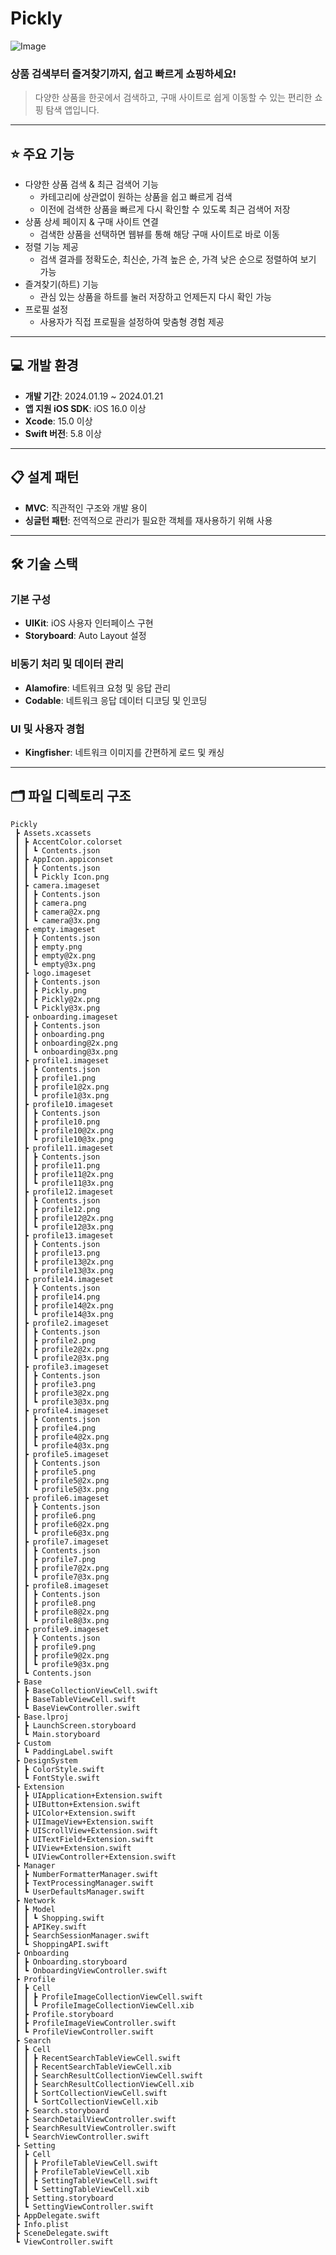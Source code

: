 # Pickly

![Image](https://github.com/user-attachments/assets/139799b7-ef7b-48fe-81ed-e33a6d26ea2c)

### 상품 검색부터 즐겨찾기까지, 쉽고 빠르게 쇼핑하세요!

> 다양한 상품을 한곳에서 검색하고, 구매 사이트로 쉽게 이동할 수 있는 편리한 쇼핑 탐색 앱입니다.
> 

---

## ⭐️ 주요 기능

- 다양한 상품 검색 & 최근 검색어 기능
    - 카테고리에 상관없이 원하는 상품을 쉽고 빠르게 검색
    - 이전에 검색한 상품을 빠르게 다시 확인할 수 있도록 최근 검색어 저장
- 상품 상세 페이지 & 구매 사이트 연결
    - 검색한 상품을 선택하면 웹뷰를 통해 해당 구매 사이트로 바로 이동
- 정렬 기능 제공
    - 검색 결과를 정확도순, 최신순, 가격 높은 순, 가격 낮은 순으로 정렬하여 보기 가능
- 즐겨찾기(하트) 기능
    - 관심 있는 상품을 하트를 눌러 저장하고 언제든지 다시 확인 가능
- 프로필 설정
    - 사용자가 직접 프로필을 설정하여 맞춤형 경험 제공

---

## 💻 개발 환경

- **개발 기간**: 2024.01.19 ~ 2024.01.21
- **앱 지원 iOS SDK**: iOS 16.0 이상
- **Xcode**: 15.0 이상
- **Swift 버전**: 5.8 이상

---

## 📋 설계 패턴

- **MVC**: 직관적인 구조와 개발 용이
- **싱글턴 패턴**: 전역적으로 관리가 필요한 객체를 재사용하기 위해 사용

---

## 🛠️ 기술 스택

### **기본 구성**

- **UIKit**: iOS 사용자 인터페이스 구현
- **Storyboard**: Auto Layout 설정

### **비동기 처리 및 데이터 관리**

- **Alamofire**: 네트워크 요청 및 응답 관리
- **Codable**: 네트워크 응답 데이터 디코딩 및 인코딩

### **UI 및 사용자 경험**

- **Kingfisher**: 네트워크 이미지를 간편하게 로드 및 캐싱

---

## 🗂️ 파일 디렉토리 구조

```
Pickly
 ┣ Assets.xcassets
 ┃ ┣ AccentColor.colorset
 ┃ ┃ ┗ Contents.json
 ┃ ┣ AppIcon.appiconset
 ┃ ┃ ┣ Contents.json
 ┃ ┃ ┗ Pickly Icon.png
 ┃ ┣ camera.imageset
 ┃ ┃ ┣ Contents.json
 ┃ ┃ ┣ camera.png
 ┃ ┃ ┣ camera@2x.png
 ┃ ┃ ┗ camera@3x.png
 ┃ ┣ empty.imageset
 ┃ ┃ ┣ Contents.json
 ┃ ┃ ┣ empty.png
 ┃ ┃ ┣ empty@2x.png
 ┃ ┃ ┗ empty@3x.png
 ┃ ┣ logo.imageset
 ┃ ┃ ┣ Contents.json
 ┃ ┃ ┣ Pickly.png
 ┃ ┃ ┣ Pickly@2x.png
 ┃ ┃ ┗ Pickly@3x.png
 ┃ ┣ onboarding.imageset
 ┃ ┃ ┣ Contents.json
 ┃ ┃ ┣ onboarding.png
 ┃ ┃ ┣ onboarding@2x.png
 ┃ ┃ ┗ onboarding@3x.png
 ┃ ┣ profile1.imageset
 ┃ ┃ ┣ Contents.json
 ┃ ┃ ┣ profile1.png
 ┃ ┃ ┣ profile1@2x.png
 ┃ ┃ ┗ profile1@3x.png
 ┃ ┣ profile10.imageset
 ┃ ┃ ┣ Contents.json
 ┃ ┃ ┣ profile10.png
 ┃ ┃ ┣ profile10@2x.png
 ┃ ┃ ┗ profile10@3x.png
 ┃ ┣ profile11.imageset
 ┃ ┃ ┣ Contents.json
 ┃ ┃ ┣ profile11.png
 ┃ ┃ ┣ profile11@2x.png
 ┃ ┃ ┗ profile11@3x.png
 ┃ ┣ profile12.imageset
 ┃ ┃ ┣ Contents.json
 ┃ ┃ ┣ profile12.png
 ┃ ┃ ┣ profile12@2x.png
 ┃ ┃ ┗ profile12@3x.png
 ┃ ┣ profile13.imageset
 ┃ ┃ ┣ Contents.json
 ┃ ┃ ┣ profile13.png
 ┃ ┃ ┣ profile13@2x.png
 ┃ ┃ ┗ profile13@3x.png
 ┃ ┣ profile14.imageset
 ┃ ┃ ┣ Contents.json
 ┃ ┃ ┣ profile14.png
 ┃ ┃ ┣ profile14@2x.png
 ┃ ┃ ┗ profile14@3x.png
 ┃ ┣ profile2.imageset
 ┃ ┃ ┣ Contents.json
 ┃ ┃ ┣ profile2.png
 ┃ ┃ ┣ profile2@2x.png
 ┃ ┃ ┗ profile2@3x.png
 ┃ ┣ profile3.imageset
 ┃ ┃ ┣ Contents.json
 ┃ ┃ ┣ profile3.png
 ┃ ┃ ┣ profile3@2x.png
 ┃ ┃ ┗ profile3@3x.png
 ┃ ┣ profile4.imageset
 ┃ ┃ ┣ Contents.json
 ┃ ┃ ┣ profile4.png
 ┃ ┃ ┣ profile4@2x.png
 ┃ ┃ ┗ profile4@3x.png
 ┃ ┣ profile5.imageset
 ┃ ┃ ┣ Contents.json
 ┃ ┃ ┣ profile5.png
 ┃ ┃ ┣ profile5@2x.png
 ┃ ┃ ┗ profile5@3x.png
 ┃ ┣ profile6.imageset
 ┃ ┃ ┣ Contents.json
 ┃ ┃ ┣ profile6.png
 ┃ ┃ ┣ profile6@2x.png
 ┃ ┃ ┗ profile6@3x.png
 ┃ ┣ profile7.imageset
 ┃ ┃ ┣ Contents.json
 ┃ ┃ ┣ profile7.png
 ┃ ┃ ┣ profile7@2x.png
 ┃ ┃ ┗ profile7@3x.png
 ┃ ┣ profile8.imageset
 ┃ ┃ ┣ Contents.json
 ┃ ┃ ┣ profile8.png
 ┃ ┃ ┣ profile8@2x.png
 ┃ ┃ ┗ profile8@3x.png
 ┃ ┣ profile9.imageset
 ┃ ┃ ┣ Contents.json
 ┃ ┃ ┣ profile9.png
 ┃ ┃ ┣ profile9@2x.png
 ┃ ┃ ┗ profile9@3x.png
 ┃ ┗ Contents.json
 ┣ Base
 ┃ ┣ BaseCollectionViewCell.swift
 ┃ ┣ BaseTableViewCell.swift
 ┃ ┗ BaseViewController.swift
 ┣ Base.lproj
 ┃ ┣ LaunchScreen.storyboard
 ┃ ┗ Main.storyboard
 ┣ Custom
 ┃ ┗ PaddingLabel.swift
 ┣ DesignSystem
 ┃ ┣ ColorStyle.swift
 ┃ ┗ FontStyle.swift
 ┣ Extension
 ┃ ┣ UIApplication+Extension.swift
 ┃ ┣ UIButton+Extension.swift
 ┃ ┣ UIColor+Extension.swift
 ┃ ┣ UIImageView+Extension.swift
 ┃ ┣ UIScrollView+Extension.swift
 ┃ ┣ UITextField+Extension.swift
 ┃ ┣ UIView+Extension.swift
 ┃ ┗ UIViewController+Extension.swift
 ┣ Manager
 ┃ ┣ NumberFormatterManager.swift
 ┃ ┣ TextProcessingManager.swift
 ┃ ┗ UserDefaultsManager.swift
 ┣ Network
 ┃ ┣ Model
 ┃ ┃ ┗ Shopping.swift
 ┃ ┣ APIKey.swift
 ┃ ┣ SearchSessionManager.swift
 ┃ ┗ ShoppingAPI.swift
 ┣ Onboarding
 ┃ ┣ Onboarding.storyboard
 ┃ ┗ OnboardingViewController.swift
 ┣ Profile
 ┃ ┣ Cell
 ┃ ┃ ┣ ProfileImageCollectionViewCell.swift
 ┃ ┃ ┗ ProfileImageCollectionViewCell.xib
 ┃ ┣ Profile.storyboard
 ┃ ┣ ProfileImageViewController.swift
 ┃ ┗ ProfileViewController.swift
 ┣ Search
 ┃ ┣ Cell
 ┃ ┃ ┣ RecentSearchTableViewCell.swift
 ┃ ┃ ┣ RecentSearchTableViewCell.xib
 ┃ ┃ ┣ SearchResultCollectionViewCell.swift
 ┃ ┃ ┣ SearchResultCollectionViewCell.xib
 ┃ ┃ ┣ SortCollectionViewCell.swift
 ┃ ┃ ┗ SortCollectionViewCell.xib
 ┃ ┣ Search.storyboard
 ┃ ┣ SearchDetailViewController.swift
 ┃ ┣ SearchResultViewController.swift
 ┃ ┗ SearchViewController.swift
 ┣ Setting
 ┃ ┣ Cell
 ┃ ┃ ┣ ProfileTableViewCell.swift
 ┃ ┃ ┣ ProfileTableViewCell.xib
 ┃ ┃ ┣ SettingTableViewCell.swift
 ┃ ┃ ┗ SettingTableViewCell.xib
 ┃ ┣ Setting.storyboard
 ┃ ┗ SettingViewController.swift
 ┣ AppDelegate.swift
 ┣ Info.plist
 ┣ SceneDelegate.swift
 ┗ ViewController.swift
```

